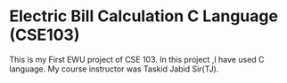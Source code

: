 # Electric Bill Calculation C Language (CSE103)
This is my First EWU project of CSE 103. In this project ,I have used C language. My course instructor was Taskid Jabid Sir(TJ).
